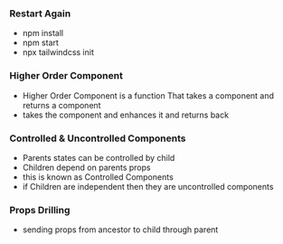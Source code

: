  ### Restart Again

- npm install
- npm start
- npx tailwindcss init

### Higher Order Component
- Higher Order Component is a function That takes a component and returns a component
- takes the component and enhances it and returns back

### Controlled & Uncontrolled Components
- Parents states can be controlled by child
- Children depend on parents props 
- this is known as Controlled Components
- if Children are independent then they are uncontrolled components

### Props Drilling
- sending props from ancestor to child through parent